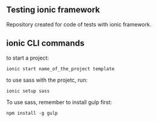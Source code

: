 ## Testing ionic framework

Repository created for code of tests with ionic framework.

## ionic CLI commands

to start a project:

`ionic start name_of_the_project template`

to use sass with the projetc, run:

`ionic setup sass`

To use sass, remember to install gulp first:

`npm install -g gulp`



